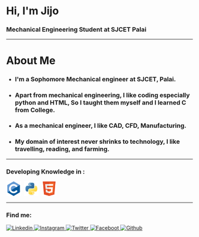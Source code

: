 
# Hi, I'm Jijo
### Mechanical Engineering Student at SJCET Palai

----
<!--
<div align="center">
  <img src="https://media.giphy.com/media/iI5RW5RFzqm95ANpIo/giphy.gif" width="800" height="700"/>
</div>
 -->



# About Me
*  ### I'm a Sophomore Mechanical engineer at SJCET, Palai.
*  ### Apart from mechanical engineering, I like coding especially python and HTML, So I taught them myself and I learned C from College. 
*  ### As a mechanical engineer, I like CAD, CFD, Manufacturing. 
*  ### My domain of interest never shrinks to technology, I like travelling, reading, and farming.

<!--

 [![GitHub Streak](http://github-readme-streak-stats.herokuapp.com?user=jijojose2002&theme=dark&background=000000)](https://git.io/streak-stats) -->

------
### Developing Knowledge in :

<div>
  <img src="https://github.com/devicons/devicon/blob/master/icons/c/c-original.svg" title="C" alt="C" width="40" height="40"/>&nbsp;
  <img src="https://github.com/devicons/devicon/blob/master/icons/python/python-original.svg" title="Python" alt="Python" width="40" height="40"/>&nbsp;
  <img src="https://github.com/devicons/devicon/blob/master/icons/html5/html5-original.svg" title="HTML5" alt="HTML" width="40" height="40"/>&nbsp;
</div>

----

### Find me:
<div id="badges">
  <a href="https://www.linkedin.com/in/jijo-jose-4b9253226/">
    <img src="https://img.icons8.com/color/48/000000/linkedin.png" alt="Linkedin"/>
  </a>
  <a href="https://www.instagram.com/_jijo_jose_017/">
    <img src="https://img.icons8.com/fluency/48/000000/instagram-new.png" alt="Instagram"/>
  </a>
  <a href="https://twitter.com/mjijojose">
    <img src="https://img.icons8.com/color/48/000000/twitter--v1.png" alt="Twitter"/>
  </a>
  <a href="https://www.facebook.com/profile.php?id=100036799051142">
    <img src="https://img.icons8.com/color/48/000000/facebook-new.png" alt="Faceboot"/>
  </a>
  <a href="https://github.com/JijoJose2002">
    <img src="https://img.icons8.com/ios-glyphs/48/000000/github.png" alt="Github"/>
  </a>
</div>






